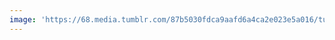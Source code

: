 ```yaml
---
image: 'https://68.media.tumblr.com/87b5030fdca9aafd6a4ca2e023e5a016/tumblr_nacipkWp4H1tbdx3so1_1280.jpg'
---
```

